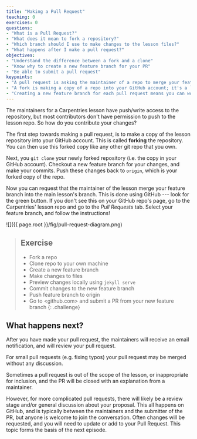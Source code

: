 ```yaml
---
title: "Making a Pull Request"
teaching: 0
exercises: 0
questions:
- "What is a Pull Request?"
- "What does it mean to fork a repository?"
- "Which branch should I use to make changes to the lesson files?"
- "What happens after I make a pull request?"
objectives:
- "Understand the difference between a fork and a clone"
- "Know why to create a new feature branch for your PR"
- "Be able to submit a pull request"
keypoints:
- "A pull request is asking the maintainer of a repo to merge your feature branch"
- "A fork is making a copy of a repo into your GitHub account; it's a `git clone` on the GitHub servers"
- "Creating a new feature branch for each pull request means you can work on more than one PR at a time"
---
```


The maintainers for a Carpentries lesson have push/write access to the repository,
but most contributors don't have permission to push to the lesson repo.
So how do you contribute your changes?

The first step towards making a pull request, is to make a copy of the lesson repository into your GitHub account.
This is called **forking** the repository. You can then use this forked copy like any other git repo that you own.

Next, you `git clone` your newly forked repository (i.e. the copy in your GitHub account).
Checkout a new feature branch for your changes, and make your commits.
Push these changes back to `origin`, which is your forked copy of the repo.

Now you can request that the maintainer of the lesson merge your feature branch into the main lesson's branch.
This is done using GitHub --- look for the green button.
If you don't see this on your GitHub repo's page, go to the Carpentries' lesson repo and go to the *Pull Requests* tab.
Select your feature branch, and follow the instructions!

![]({{ page.root }}/fig/pull-request-diagram.png)

> ## Exercise
> - Fork a repo
> - Clone repo to your own machine
> - Create a new feature branch
> - Make changes to files
> - Preview changes locally using `jekyll serve`
> - Commit changes to the new feature branch
> - Push feature branch to origin
> - Go to <github.com> and submit a PR from your new feature branch
{: .challenge}

## What happens next?
After you have made your pull request, the maintainers will receive an email notification,
and will review your pull request.

For small pull requests (e.g. fixing typos) your pull request may be merged without any discussion.

Sometimes a pull request is out of the scope of the lesson, or inappropriate for inclusion,
and the PR will be closed with an explanation from a maintainer.

However, for more complicated pull requests, there will likely be a review stage and/or general discussion about
your proposal.
This all happens on GitHub, and is typically between the maintainers and the submitter of the PR,
but anyone is welcome to join the conversation.
Often changes will be requested, and you will need to update or add to your Pull Request.
This topic forms the basis of the next episode.
